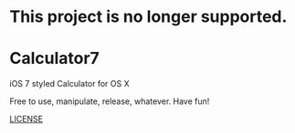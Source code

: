 # This project is no longer supported.

Calculator7
===========

iOS 7 styled Calculator for OS X

Free to use, manipulate, release, whatever. Have fun!

 [LICENSE](http://www.wtfpl.net)
